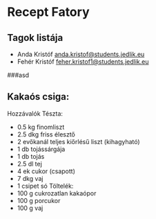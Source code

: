 # Recept Fatory
## Tagok listája
- Anda Kristóf anda.kristof@students.jedlik.eu
- Fehér Kristóf feher.kristof1@students.jedlik.eu

###asd

## Kakaós csiga:
Hozzávalók
Tészta:
- 0.5 kg finomliszt
- 2.5 dkg friss élesztő
- 2 evőkanál teljes kiőrlésű liszt (kihagyható)
- 1 db tojássárgája
- 1 db tojás
- 2.5 dl tej
- 4 ek cukor (csapott)
- 7 dkg vaj
- 1 csipet só
Töltelék:
- 100 g cukrozatlan kakaópor
- 100 g porcukor
- 100 g vaj
